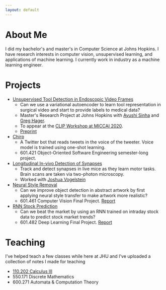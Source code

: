 ```yaml
---
layout: default
---
```


# About Me

I did my bachelor's and master's in Computer Science at Johns Hopkins. I have research interests in computer vision, unsupervised learning, and applications of machine learning. I currently work in industry as a machine learning engineer.

# Projects

* [Unsupervised Tool Detection in Endoscopic Video Frames](https://github.com/zdavidli/tool-presence)
    * Can we use a variational autoencoder to learn tool representation in surgical video and start to provide labels to medical data?
    * Master's Research Project at Johns Hopkins with [Ayushi Sinha](https://www.cs.jhu.edu/~ayushis/) and [Greg Hager](https://www.cs.jhu.edu/hager/).
    * To appear at the [CLIP Workshop at MICCAI 2020](https://miccai-clip.org/).
    * [Preprint](https://arxiv.org/abs/2008.12321)
* [Chirp](https://github.com/zdavidli/chirp)
    * A Twitter bot that reads tweets in the voice of the tweeter. Voice model is trained using one-shot learning.
    * 601.421 Object-Oriented Software Engineering semester-long project.
* [Longitudinal In-vivo Detection of Synapses](https://github.com/zdavidli/LIDS)
    * Track and detect synapses in live mice as they learn motor tasks. Brain scans are taken via two-photon microscopy.
    * Worked with [Joshua Vogelstein](https://jovo.me/)
* [Neural Style Removal](https://github.com/zdavidli/neural-style-removal)
    * Can we improve object detection in abstract artwork by first applying neural style transfer to make artwork more realistic?
    * 601.461 Computer Vision Final Project. [Report](assets/object-detection-artwork.pdf)
* [RNN Stock Prediction](https://github.com/zdavidli/rnn-stock-prediction)
    * Can we beat the market by using an RNN trained on intraday stock data to predict stock market trends?
    * 601.482 Deep Learning Final Project. [Report](assets/rnn-stock-prediction.pdf)

# Teaching

I've helped teach a few classes while here at JHU and I've uploaded a collection of notes I made for teaching

* [110.202 Calculus III](calc3.html)
* 550.171 Discrete Mathematics
* 600.271 Automata & Computation Theory


